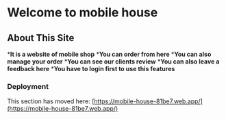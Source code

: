 # Welcome to mobile house

## About This Site
***It is a website of mobile shop**
***You can order from here**
***You can also manage your order**
***You can see our clients review**
***You can also leave a feedback here**
***You have to login first to use this features**

### Deployment

This section has moved here: [https://mobile-house-81be7.web.app/](https://mobile-house-81be7.web.app/)


